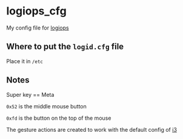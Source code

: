 # logiops_cfg
My config file for [logiops](https://github.com/PixlOne/logiops)

## Where to put the `logid.cfg` file
Place it in `/etc`

## Notes
Super key == Meta

`0x52` is the middle mouse button

`0xfd` is the button on the top of the mouse

The gesture actions are created to work with the default config of [i3](https://i3wm.org/)

